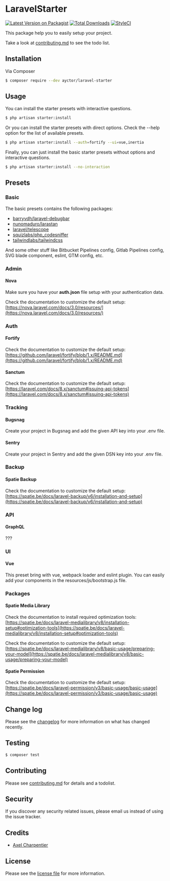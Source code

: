 # LaravelStarter

[![Latest Version on Packagist][ico-version]][link-packagist]
[![Total Downloads][ico-downloads]][link-downloads]
[![StyleCI][ico-styleci]][link-styleci]

This package help you to easily setup your project.

Take a look at [contributing.md](contributing.md) to see the todo list.

## Installation

Via Composer

``` bash
$ composer require --dev ayctor/laravel-starter
```

## Usage

You can install the starter presets with interactive questions.

``` bash
$ php artisan starter:install
```

Or you can install the starter presets with direct options. Check the --help option for the list of available presets.

``` bash
$ php artisan starter:install --auth=fortify --ui=vue,inertia
```

Finally, you can just install the basic starter presets without options and interactive questions.

``` bash
$ php artisan starter:install --no-interaction
```

## Presets

### Basic

The basic presets contains the following packages:

- [barryvdh/laravel-debugbar](https://github.com/barryvdh/laravel-debugbar)
- [nunomaduro/larastan](https://github.com/nunomaduro/larastan)
- [laravel/telescope](https://github.com/laravel/telescope)
- [squizlabs/php_codesniffer](https://github.com/squizlabs/php_codesniffer)
- [tailwindlabs/tailwindcss](https://github.com/tailwindlabs/tailwindcss)

And some other stuff like Bitbucket Pipelines config, Gitlab Pipelines config, SVG blade component, eslint, GTM config, etc.

### Admin

#### Nova

Make sure you have your **auth.json** file setup with your authentication data.

Check the documentation to customize the default setup: [https://nova.laravel.com/docs/3.0/resources/](https://nova.laravel.com/docs/3.0/resources/)

### Auth

#### Fortify

Check the documentation to customize the default setup: [https://github.com/laravel/fortify/blob/1.x/README.md](https://github.com/laravel/fortify/blob/1.x/README.md)

#### Sanctum

Check the documentation to customize the default setup: [https://laravel.com/docs/8.x/sanctum#issuing-api-tokens](https://laravel.com/docs/8.x/sanctum#issuing-api-tokens)

### Tracking

#### Bugsnag

Create your project in Bugsnag and add the given API key into your .env file.

#### Sentry

Create your project in Sentry and add the given DSN key into your .env file.

### Backup

#### Spatie Backup

Check the documentation to customize the default setup: [https://spatie.be/docs/laravel-backup/v6/installation-and-setup](https://spatie.be/docs/laravel-backup/v6/installation-and-setup)

### API

#### GraphQL

???

### UI

#### Vue

This preset bring with vue, webpack loader and eslint plugin. You can easily add your components in the resources/js/bootstrap.js file.

### Packages

#### Spatie Media Library

Check the documentation to install required optimization tools: [https://spatie.be/docs/laravel-medialibrary/v8/installation-setup#optimization-tools](https://spatie.be/docs/laravel-medialibrary/v8/installation-setup#optimization-tools)

Check the documentation to customize the default setup: [https://spatie.be/docs/laravel-medialibrary/v8/basic-usage/preparing-your-model](https://spatie.be/docs/laravel-medialibrary/v8/basic-usage/preparing-your-model)

#### Spatie Permission

Check the documentation to customize the default setup: [https://spatie.be/docs/laravel-permission/v3/basic-usage/basic-usage](https://spatie.be/docs/laravel-permission/v3/basic-usage/basic-usage)

## Change log

Please see the [changelog](changelog.md) for more information on what has changed recently.

## Testing

``` bash
$ composer test
```

## Contributing

Please see [contributing.md](contributing.md) for details and a todolist.

## Security

If you discover any security related issues, please email us instead of using the issue tracker.

## Credits

- [Axel Charpentier](https://github.com/thedevgrizzly)

## License

Please see the [license file](license.md) for more information.

[ico-version]: https://img.shields.io/packagist/v/ayctor/laravel-starter.svg?style=flat-square
[ico-downloads]: https://img.shields.io/packagist/dt/ayctor/laravel-starter.svg?style=flat-square
[ico-styleci]: https://styleci.io/repos/12345678/shield

[link-packagist]: https://packagist.org/packages/ayctor/laravel-starter
[link-downloads]: https://packagist.org/packages/ayctor/laravel-starter
[link-styleci]: https://styleci.io/repos/12345678
